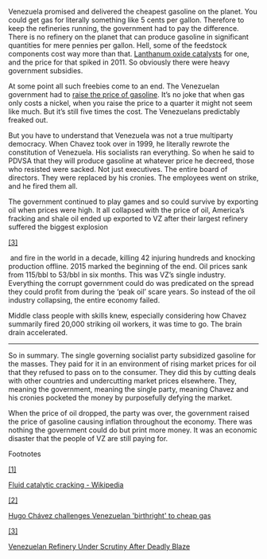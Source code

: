 Venezuela promised and delivered the cheapest gasoline on the planet. You could get gas for literally something like 5 cents per gallon. Therefore to keep the refineries running, the government had to pay the difference. There is no refinery on the planet that can produce gasoline in significant quantities for mere pennies per gallon. Hell, some of the feedstock components cost way more than that. [Lanthanum oxide catalysts](https://en.wikipedia.org/wiki/Fluid_catalytic_cracking) for one, and the price for that spiked in 2011. So obviously there were heavy government subsidies.

At some point all such freebies come to an end. The Venezuelan government had to [raise the price of gasoline](https://www.csmonitor.com/World/Americas/2011/0304/Hugo-Chavez-challenges-Venezuelan-birthright-to-cheap-gas). It’s no joke that when gas only costs a nickel, when you raise the price to a quarter it might not seem like much. But it’s still five times the cost. The Venezuelans predictably freaked out.

But you have to understand that Venezuela was not a true multiparty democracy. When Chavez took over in 1999, he literally rewrote the constitution of Venezuela. His socialists ran everything. So when he said to PDVSA that they will produce gasoline at whatever price he decreed, those who resisted were sacked. Not just executives. The entire board of directors. They were replaced by his cronies. The employees went on strike, and he fired them all.

The government continued to play games and so could survive by exporting oil when prices were high. It all collapsed with the price of oil, America’s fracking and shale oil ended up exported to VZ after their largest refinery suffered the biggest explosion

[[3]](https://www.quora.com/American-conservatives-claim-the-failure-of-the-Venezuelan-economy-is-due-to-socialism-How-valid-is-this-claim/answer/Michael-David-Cobb-Bowen?__filter__=all&__nsrc__=3&__sncid__=59846536555#TxEjK)

 and fire in the world in a decade, killing 42 injuring hundreds and knocking production offline. 2015 marked the beginning of the end. Oil prices sank from 115/bbl to 53/bbl in six months. This was VZ’s single industry. Everything the corrupt government could do was predicated on the spread they could profit from during the ‘peak oil’ scare years. So instead of the oil industry collapsing, the entire economy failed.

Middle class people with skills knew, especially considering how Chavez summarily fired 20,000 striking oil workers, it was time to go. The brain drain accelerated.

---

So in summary. The single governing socialist party subsidized gasoline for the masses. They paid for it in an environment of rising market prices for oil that they refused to pass on to the consumer. They did this by cutting deals with other countries and undercutting market prices elsewhere. They, meaning the government, meaning the single party, meaning Chavez and his cronies pocketed the money by purposefully defying the market.

When the price of oil dropped, the party was over, the government raised the price of gasoline causing inflation throughout the economy. There was nothing the government could do but print more money. It was an economic disaster that the people of VZ are still paying for.

Footnotes

[[1]](https://www.quora.com/American-conservatives-claim-the-failure-of-the-Venezuelan-economy-is-due-to-socialism-How-valid-is-this-claim/answer/Michael-David-Cobb-Bowen?__filter__=all&__nsrc__=3&__sncid__=59846536555#cite-hWgWd) 

[Fluid catalytic cracking - Wikipedia](https://en.wikipedia.org/wiki/Fluid_catalytic_cracking)

[[2]](https://www.quora.com/American-conservatives-claim-the-failure-of-the-Venezuelan-economy-is-due-to-socialism-How-valid-is-this-claim/answer/Michael-David-Cobb-Bowen?__filter__=all&__nsrc__=3&__sncid__=59846536555#cite-FDiVP) 

[Hugo Chávez challenges Venezuelan 'birthright' to cheap gas](https://www.csmonitor.com/World/Americas/2011/0304/Hugo-Chavez-challenges-Venezuelan-birthright-to-cheap-gas)

[[3]](https://www.quora.com/American-conservatives-claim-the-failure-of-the-Venezuelan-economy-is-due-to-socialism-How-valid-is-this-claim/answer/Michael-David-Cobb-Bowen?__filter__=all&__nsrc__=3&__sncid__=59846536555#cite-TxEjK) 

[Venezuelan Refinery Under Scrutiny After Deadly Blaze](https://www.nationalgeographic.com/news/energy/2012/08/pictures/120830-venezuela-refinery-fire-pictures/#%2F58751.jpg)